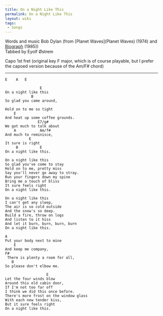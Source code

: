 ```yaml
---
title: On a Night Like This
permalink: On a Night Like This
layout: wiki
tags:
 - Songs
---
```


Words and music Bob Dylan (from [Planet Waves](Planet Waves)
(1974) and [Biograph](Biograph) (1985))  
Tabbed by Eyolf Østrem

Capo 1st fret (original key F major, which is of course playable, but I
prefer the capoed version because of the Am/F\# chord)

* * * * *

    E    A   E

                    E
    On a night like this
                B
    So glad you came around,

    Hold on to me so tight
        E
    And heat up some coffee grounds.
                   E7/g#
    We got much to talk about
        A           Am/f#
    And much to reminisce,
               E
    It sure is right
         B          E
    On a night like this.

    On a night like this
    So glad you've come to stay
    Hold on to me, pretty miss
    Say you'll never go away to stray.
    Run your fingers down my spine
    Bring me a touch of bliss
    It sure feels right
    On a night like this.

    On a night like this
    I can't get any sleep,
    The air is so cold outside
    And the snow's so deep.
    Build a fire, throw on logs
    And listen to it hiss
    And let it burn, burn, burn, burn
    On a night like this.

    A
    Put your body next to mine
        E
    And keep me company,
    F#
     There is plenty a room for all,
       B
    So please don't elbow me.

                       E
    Let the four winds blow
    Around this old cabin door,
    If I'm not too far off
    I think we did this once before.
    There's more frost on the window glass
    With each new tender kiss,
    But it sure feels right
    On a night like this.
